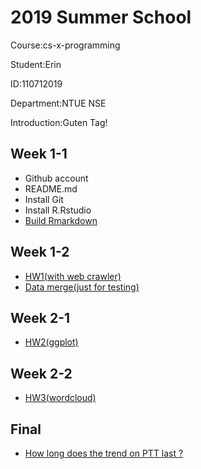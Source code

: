 # 2019 Summer School

Course:cs-x-programming

Student:Erin

ID:110712019

Department:NTUE NSE

Introduction:Guten Tag!

## Week 1-1
* Github account
* README.md
* Install Git
* Install R.Rstudio
* [Build Rmarkdown](https://github.com/yo-shi-mi/hw/blob/master/week%201.1/my_first_r_markdown.html)

## Week 1-2
* [HW1(with web crawler)](https://yo-shi-mi.github.io/hw/week%201.2/weather.html)
* [Data merge(just for testing)](https://github.com/yo-shi-mi/hw/blob/master/week%201.2/Practice%201.R)

## Week 2-1
* [HW2(ggplot)](https://yo-shi-mi.github.io/hw/week%202.1/CO2.html)

## Week 2-2
* [HW3(wordcloud)](https://yo-shi-mi.github.io/hw/week%202.2/lyrics.html)

## Final
* [How long does the trend on PTT last ?](https://yo-shi-mi.github.io/hw/week%203.2/food.html)
